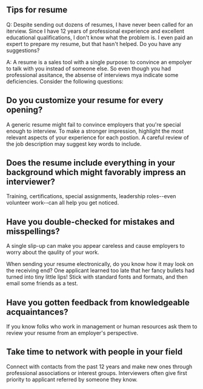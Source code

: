 ## Tips for resume ##

Q: Despite sending out dozens of resumes, I have never been called for an iterview. Since I have 12 years of professional experience and excellent educational qualifications, I don't know what the problem is. I even paid an expert to prepare my resume, but that hasn't helped. Do you have any suggestions?

A: A resume is a sales tool with a single purpose: to convince an empolyer to talk with you instead of someone else. So even though you had professional assitance, the absense of interviews mya indicate some deficiencies. Consider the following questions:

## Do you customize your resume for every opening? ##

A generic resume might fail to convince employers that you're special enough to interview. To make a stronger impression, highlight the most relevant aspects of your experience for each postion. A careful review of the job description may suggest key words to include.

## Does the resume include everything in your background which might favorably impress an interviewer? ##

Training, certifications, special assignments, leadership roles--even volunteer work--can all help you get noticed.

## Have you double-checked for mistakes and misspellings? ##

A single slip-up can make you appear careless and cause employers to worry about the qaulity of your work.

When sending your resume electronically, do you know how it may look on the receiving end? One applicant learned too late that her fancy bullets had turned into tiny little lips! Stick with standard fonts and formats, and then email some friends as a test.

## Have you gotten feedback from knowledgeable acquaintances? ##

If you know folks who work in management or human resources ask them to review your resume from an employer's perspective.

## Take time to network with people in your field ##

Connect with contacts from the past 12 years and make new ones through professional associations or interest groups. Interviewers often give first  priority to applicant referred by someone they know.
